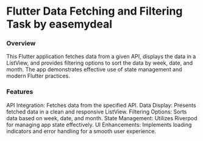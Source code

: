 # Flutter Data Fetching and Filtering Task by easemydeal

### Overview
This Flutter application fetches data from a given API, displays the data in a ListView, and provides filtering options to sort the data by week, date, and month. The app demonstrates effective use of state management and modern Flutter practices.

### Features
API Integration: Fetches data from the specified API.
Data Display: Presents fetched data in a clean and responsive ListView.
Filtering Options: Sorts data based on week, date, and month.
State Management: Utilizes Riverpod for managing app state effectively.
UI Enhancements: Implements loading indicators and error handling for a smooth user experience.
